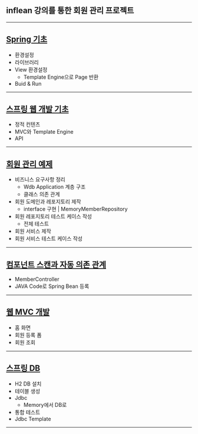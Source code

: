 ## inflean 강의를 통한 회원 관리 프로젝트

----

## [Spring 기초](https://cliff-snowstorm-2ff.notion.site/Spring-a9eb1c9677824141bd652d834ec6a8c1?pvs=4)
  - 환경설정
  - 라이브러리
  - View 환경설정
    - Template Engine으로 Page 반환
  - Buid & Run
  
----

## [스프링 웹 개발 기초](https://cliff-snowstorm-2ff.notion.site/dd53008bfeb74b7eb7d853fc8867f318?pvs=4)
  - 정적 컨텐츠
  - MVC와 Template Engine
  - API

----

## [회원 관리 예제](https://cliff-snowstorm-2ff.notion.site/844906d0d88940fab192c2669c19b42f?pvs=4)
  - 비즈니스 요구사항 정리
    - Wdb Application 계층 구조
    - 클래스 의존 관계
  - 회원 도메인과 레포지토리 제작
    - interface 구현 | MemoryMemberRepository
  - 회원 레포지토리 테스트 케이스 작성
    - 전체 테스트
  - 회원 서비스 제작
  - 회원 서비스 테스트 케이스 작성

----

## [컴포넌트 스캔과 자동 의존 관계](https://cliff-snowstorm-2ff.notion.site/5065cbd4fa424afa9b1dad484b3e5a3a?pvs=4)
  - MemberController
  - JAVA Code로 Spring Bean 등록

----

## [웹 MVC 개발](https://cliff-snowstorm-2ff.notion.site/MVC-51e22cf8f3f74efd85729760602fb39c?pvs=4)
  - 홈 화면
  - 회원 등록 폼
  - 회원 조회

----

## [스프링 DB](https://cliff-snowstorm-2ff.notion.site/DB-2e5b5cd864e14658a0a3d5e987fd733a?pvs=4)
  - H2 DB 설치
  - 테이블 생성
  - Jdbc
    - Memory에서 DB로
  - 통합 테스트
  - Jdbc Template

----
